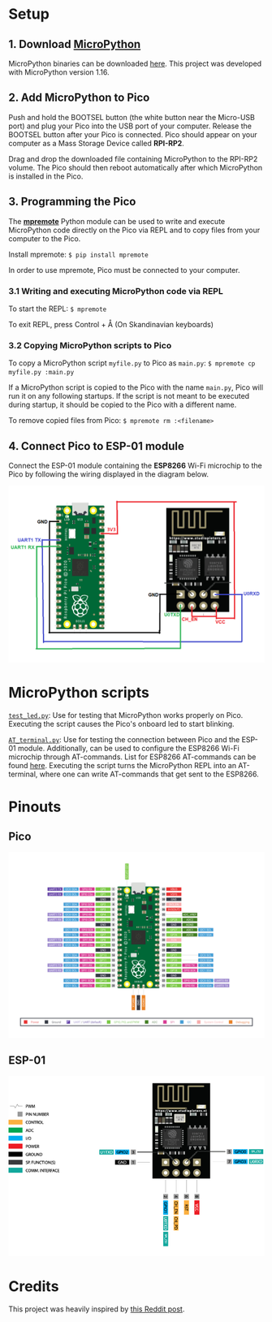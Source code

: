 # Setup

## 1. Download [MicroPython](https://micropython.org/)

MicroPython binaries can be downloaded [here](https://micropython.org/download/rp2-pico/). This project was developed with MicroPython version 1.16.

## 2. Add MicroPython to Pico

Push and hold the BOOTSEL button (the white button near the Micro-USB port) and plug your Pico into the USB port of your computer. Release the BOOTSEL button after your Pico is connected. Pico should appear on your computer as a Mass Storage Device called **RPI-RP2**.

Drag and drop the downloaded file containing MicroPython to the RPI-RP2 volume. The Pico should then reboot automatically after which MicroPython is installed in the Pico.

## 3. Programming the Pico

The [**mpremote**](https://pypi.org/project/mpremote/) Python module can be used to write and execute MicroPython code directly on the Pico via REPL and to copy files from your computer to the Pico.

Install mpremote: `$ pip install mpremote`

In order to use mpremote, Pico must be connected to your computer.

### 3.1 Writing and executing MicroPython code via REPL

To start the REPL: `$ mpremote`

To exit REPL, press Control + Å (On Skandinavian keyboards)

### 3.2 Copying MicroPython scripts to Pico

To copy a MicroPython script `myfile.py` to Pico as `main.py`: `$ mpremote cp myfile.py :main.py`

If a MicroPython script is copied to the Pico with the name `main.py`, Pico will run it on any following startups. If the script is not meant to be executed during startup, it should be copied to the Pico with a different name.

To remove copied files from Pico: `$ mpremote rm :<filename>`

## 4. Connect Pico to ESP-01 module

Connect the ESP-01 module containing the **ESP8266** Wi-Fi microchip to the Pico by following the wiring displayed in the diagram below.  

![Wiring diagram showing how to connect Raspberry Pi Pico into the ESP-01](imgs/project_wiring_diagram.png)

# MicroPython scripts

[`test_led.py`](test_led.py): Use for testing that MicroPython works properly on Pico. Executing the script causes the Pico's onboard led to start blinking.

[`AT_terminal.py`](AT_terminal.py): Use for testing the connection between Pico and the ESP-01 module. Additionally, can be used to configure the ESP8266 Wi-Fi microchip through AT-commands. List for ESP8266 AT-commands can be found [here](https://www.electronicshub.org/esp8266-at-commands/). Executing the script turns the MicroPython REPL into an AT-terminal, where one can write AT-commands that get sent to the ESP8266.

# Pinouts

## Pico

![Raspberry Pi Pico pinout](imgs/raspberry_pi_pico_pinout.png)

## ESP-01

![ESP-01 pinout](imgs/ESP-01_pinout.jpg)

# Credits

This project was heavily inspired by [this Reddit post](https://www.reddit.com/r/raspberry_pi/comments/ld6ssg/giving_a_raspberry_pi_pico_internet_access_sort/).